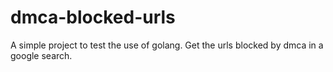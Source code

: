 # dmca-blocked-urls
A simple project to test the use of golang. Get the urls blocked by dmca in a google search.
